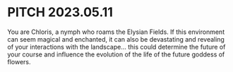 # PITCH 2023.05.11

You are Chloris, a nymph who roams the Elysian Fields.
If this environment can seem magical and enchanted, it can also be devastating and revealing of your interactions with the landscape...
this could determine the future of your course and influence the evolution of the life of the future goddess of flowers.

